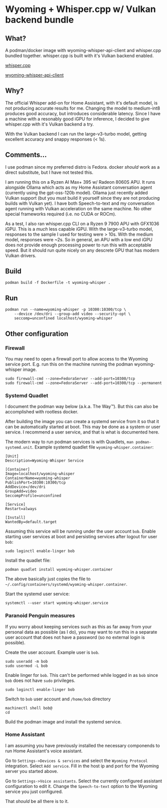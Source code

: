 # Wyoming + Whisper.cpp w/ Vulkan backend bundle

## What?

A podman/docker image with wyoming-whisper-api-client and whisper.cpp
bundled together. whisper.cpp is built with it's Vulkan backend enabled.

[whisper.cpp](https://github.com/ggml-org/whisper.cpp)

[wyoming-whisper-api-client](https://github.com/ser/wyoming-whisper-api-client)

## Why?

The official Whisper add-on for Home Assistant, with it's default model, is
not producing accurate results for me.  Changing the model to medium-int8
produces good accuracy, but introduces considerable latency. Since I have
a machine with a resonably good iGPU for inference, I decided to give
whisper.cpp with it's Vulkan backend a try.

With the Vulkan backend I can run the large-v3-turbo model, getting excellent
accuracy and snappy responses (< 1s).

## Comments...

I use podman since my preferred distro is Fedora. docker *should* work as
a direct substitute, but I have not tested this.

I am running this on a Ryzen AI Max+ 395 w/ Radeon 8060S APU. It runs alongside
Ollama which acts as my Home Assistant conversation agent (currently using the
gpt-oss-120b model). Ollama just recently added Vulkan support (but you must
build it yourself since they are not producing builds with Vulkan yet). I have both
Speech-to-text and my conversation agent running with Vulkan acceleration on the same
machine.  No other special frameworks required (i.e. no CUDA or ROCm).

As a test, I also ran whisper.cpp CLI on a Ryzen 9 7900 APU with GFX1036 iGPU. This
is a *much* less capable iGPU.  With the large-v3-turbo model, responses to
the sample I used for testing were > 10s. With the medium model, responses were
~2s. So in general, an APU with a low end iGPU does not provide enough processing
power to run this with acceptable speed. But it should run quite nicely on any
descrete GPU that has modern Vulkan drivers.

## Build

```
podman build -f Dockerfile -t wyoming-whisper .
```

## Run

```
podman run --name=wyoming-whisper -p 10300:10300/tcp \
    --device /dev/dri --group-add video --security-opt \
    seccomp=unconfined localhost/wyoming-whisper
```

## Other configuration

### Firewall

You may need to open a firewall port to allow access to the Wyoming service port.
E.g. run this on the machine running the podman wyoming-whisper image.
```
sudo firewall-cmd --zone=FedoraServer --add-port=10300/tcp
sudo firewall-cmd --zone=FedoraServer --add-port=10300/tcp --permanent
```

### Systemd Quadlet

I document the podman way below (a.k.a. The Way™). But this can also be accomplished
with rootless docker.

After building the image you can create a systemd service from it so that
it can be automatically started at boot. This may be done as a system
or user service. I recommend a user service, and that is what is documented
here.

The modern way to run podman services is with Quadlets, `man podman-systemd.unit`.
Example systemd quadlet file `wyoming-whisper.container`:
```
[Unit]
Description=Wyoming-Whisper Service

[Container]
Image=localhost/wyoming-whisper
ContainerName=wyoming-whisper
PublishPort=10300:10300/tcp
AddDevice=/dev/dri
GroupAdd=video
SeccompProfile=unconfined

[Service]
Restart=always

[Install]
WantedBy=default.target
```

Assuming this service will be running under the user account `bob`.
Enable starting user services at boot and persisting services after logout for user `bob`:
```
sudo loginctl enable-linger bob
```

Install the quadlet file:
```
podman quadlet install wyoming-whisper.container
```

The above basically just copies the file to `~/.config/containers/systemd/wyoming-whisper.container`.

Start the systemd user service:
```
systemctl --user start wyoming-whisper.service
```

### Paranoid Penguin measures

If you worry about keeping services such as this as far away from your personal
data as possible (as I do), you may want to run this in a separate user account
that does not have a password (so no external login is possible).

Create the user account. Example user is `bob`.
```
sudo useradd -m bob
sudo usermod -L bob
```

Enable linger for `bob`. This can't be performed while logged in as `bob`
since `bob` does not have `sudo` privileges.
```
sudo loginctl enable-linger bob
```

Switch to `bob` user account and `/home/bob` directory
```
machinectl shell bob@
cd
```

Build the podman image and install the systemd service.

### Home Assistant

I am assuming you have previously installed the necessary componends to run
Home Assistant's voice assistant.

Go to `Settings->Devices & services` and select the `Wyoming Protocol` integration.
Select `Add service`. Fill in the host ip and port for the Wyoming server you started
above.

Go to `Settings->Voice assistants`. Select the currently configured assistant configuration
to edit it. Change the `Speech-to-text` option to the Wyoming service you just configured.

That *should* be all there is to it.
